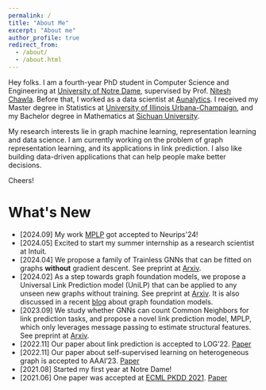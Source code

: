 ```yaml
---
permalink: /
title: "About Me"
excerpt: "About me"
author_profile: true
redirect_from: 
  - /about/
  - /about.html
---
```


Hey folks. I am a fourth-year PhD student in Computer Science and Engineering at [University of Notre Dame](https://www.nd.edu/), supervised by Prof. [Nitesh Chawla](https://niteshchawla.nd.edu/). Before that, I worked as a data scientist at [Aunalytics](https://www.aunalytics.com/). I received my Master degree in Statistics at [University of Illinois Urbana-Champaign](https://stat.illinois.edu/), and my Bachelor degree in Mathematics at [Sichuan University](https://en.scu.edu.cn/).

My research interests lie in graph machine learning, representation learning and data science. I am currently working on the problem of graph representation learning, and its applications in link prediction. I also like building data-driven applications that can help people make better decisions.

Cheers!


# What's New

- [2024.09] My work [MPLP](https://arxiv.org/abs/2309.00976) got accepted to Neurips'24!
- [2024.05] Excited to start my summer internship as a research scientist at Intuit.
- [2024.04] We propose a family of Trainless GNNs that can be fitted on graphs **without** gradient descent. See preprint at [Arxiv](https://arxiv.org/abs/2404.11019).
- [2024.02] As a step towards graph foundation models, we propose a Universal Link Prediction model (UniLP) that can be applied to any unseen new graphs without training. See preprint at [Arxiv](https://arxiv.org/abs/2402.07738). It is also discussed in a recent [blog](https://towardsdatascience.com/foundation-models-in-graph-geometric-deep-learning-f363e2576f58) about graph foundation models.
- [2023.09] We study whether GNNs can count Common Neighbors for link prediction tasks, and propose a novel link prediction model, MPLP, which only leverages message passing to estimate structural features. See preprint at [Arxiv](https://arxiv.org/abs/2309.00976).
- [2022.11] Our paper about link prediction is accepted to LOG’22. [Paper](https://openreview.net/forum?id=QDN0jSXuvtX)
- [2022.11] Our paper about self-supervised learning on heterogeneous graph is accepted to AAAI’23. [Paper](https://arxiv.org/abs/2208.09957)
- [2021.08] Started my first year at Notre Dame!
- [2021.06] One paper was accepted at [ECML PKDD 2021](https://2021.ecmlpkdd.org/index.html). [Paper](https://link.springer.com/chapter/10.1007/978-3-030-86517-7_21)